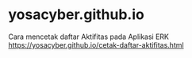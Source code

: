 # yosacyber.github.io

Cara mencetak daftar Aktifitas pada Aplikasi ERK https://yosacyber.github.io/cetak-daftar-aktifitas.html
